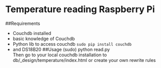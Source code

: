 # Temperature reading Raspberry Pi
##Requirements
 * Couchdb installed
 * basic knowledge of Couchdb
 * Python lib to access couchdb `sudo pip install couchdb`
 * and DS18B20
##Usage
 (sudo) python read.py  
 Then go to your local couchdb installation to db/_design/temperature/index.html or create your own rewrite rules
